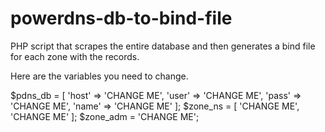 # powerdns-db-to-bind-file
PHP script that scrapes the entire database and then generates a bind file for each zone with the records.

Here are the variables you need to change.

$pdns_db = [ 'host' => 'CHANGE ME', 'user' => 'CHANGE ME', 'pass' => 'CHANGE ME', 'name' => 'CHANGE ME' ];
$zone_ns = [ 'CHANGE ME', 'CHANGE ME' ];
$zone_adm = 'CHANGE ME';
